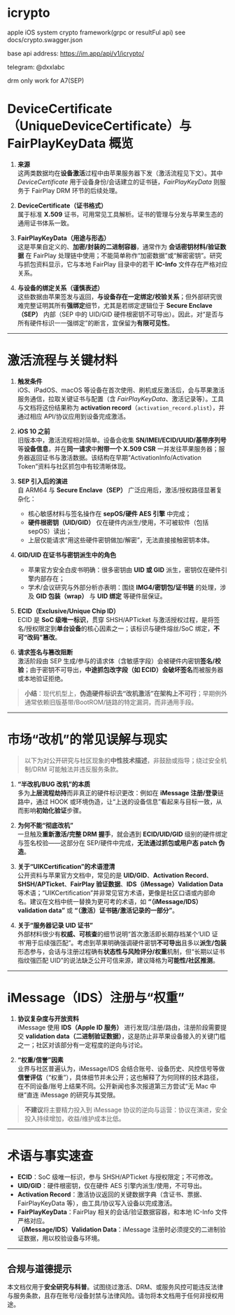 # icrypto
apple iOS system crypto framework(grpc or resultFul api)
see docs/crypto.swagger.json

base api address: https://im.app/api/v1/icrypto/

telegram: @dxxlabc

drm only work for A7(SEP)

# DeviceCertificate（UniqueDeviceCertificate）与 FairPlayKeyData 概览

1. **来源**  
   这两类数据均在**设备激活**过程中由苹果服务器下发（激活流程见下文）。其中 *DeviceCertificate* 用于设备身份/会话建立的证书链，*FairPlayKeyData* 则服务于 FairPlay DRM 环节的后续处理。

2. **DeviceCertificate（证书格式）**  
   属于标准 **X.509** 证书，可用常见工具解析。证书的管理与分发与苹果生态的通用证书体系一致。

3. **FairPlayKeyData（用途与形态）**  
   这是苹果自定义的、**加密/封装的二进制容器**，通常作为 **会话密钥材料/验证数据** 在 FairPlay 处理链中使用；不能简单称作“加密数据”或“解密密钥”。研究与抓包资料显示，它与本地 FairPlay 目录中的若干 **IC-Info** 文件存在严格对应关系。

4. **与设备的绑定关系（谨慎表述）**  
   这些数据由苹果签发与返回，**与设备存在一定绑定/校验关系**；但外部研究很难完整证明其所有**强绑定**细节，尤其是若绑定逻辑位于 **Secure Enclave（SEP）** 内部（SEP 中的 UID/GID 硬件根密钥不可导出）。因此，对“是否与所有硬件标识一一强绑定”的断言，宜保留为**有限可见性**。

---

# 激活流程与关键材料

1. **触发条件**  
   iOS、iPadOS、macOS 等设备在首次使用、刷机或反激活后，会与苹果激活服务通信，拉取关键证书与配置（含 *FairPlayKeyData*、激活记录等）。工具与文档将这份结果称为 **activation record**（`activation_record.plist`），并通过相应 API/协议应用到设备完成激活。

2. **iOS 10 之前**  
   旧版本中，激活流程相对简单。设备会收集 **SN/IMEI/ECID/UUID/基带序列号** 等**设备信息**，并在**同一请求**中**附带一个 X.509 CSR** 一并发往苹果服务器；服务器返回证书与激活数据。该结构在早期“ActivationInfo/Activation Token”资料与社区抓包中有较清晰体现。

3. **SEP 引入后的演进**  
   自 ARM64 与 **Secure Enclave（SEP）** 广泛应用后，激活/授权路径显著复杂化：  
   - 核心敏感材料与签名操作在 **sepOS/硬件 AES 引擎** 中完成；  
   - **硬件根密钥（UID/GID）** 仅在硬件内派生/使用，不可被软件（包括 sepOS）读出；  
   - 上层仅能请求“用这些硬件密钥做加/解密”，无法直接接触密钥本体。

4. **GID/UID 在证书与密钥派生中的角色**  
   - 苹果官方安全白皮书明确：很多密钥由 **UID 或 GID** 派生，密钥仅在硬件引擎内部存在；  
   - 学术/会议研究与外部分析亦表明：围绕 **IMG4/密钥包/证书链** 的处理，涉及 **GID 包装（wrap）** 与 **UID 绑定** 等硬件层保证。

5. **ECID（Exclusive/Unique Chip ID）**  
   ECID 是 **SoC 级唯一标识**，贯穿 SHSH/APTicket 与激活授权过程，是将签名/授权限定到**单台设备**的核心因素之一；该标识与硬件熔丝/SoC 绑定，**不可“改码”篡改**。

6. **请求签名与篡改阻断**  
   激活阶段由 SEP 生成/参与的请求体（含敏感字段）会被硬件内密钥**签名/校验**；由于密钥不可导出，**中途抓包改字段（如 ECID）会破坏签名**而被服务器或本地验证拒绝。

> **小结**：现代机型上，**伪造硬件标识去“改机激活”在架构上不可行**；早期例外通常依赖旧版基带/BootROM/链路的特定漏洞，而非通用手段。

---

# 市场“改机”的常见误解与现实

> 以下为对公开研究与社区现象的**中性技术描述**，非鼓励或指导；绕过安全机制/DRM 可能触法并违反服务条款。

1. **“半改机/BUG 改机”的本质**  
   多为**上层流程劫持**而非真正的硬件标识更改：例如在 **iMessage 注册/登录**链路中，通过 HOOK 或环境伪造，让“上送的设备信息”看起来与目标一致，从而影响**初始化验证**步骤。

2. **为何不能“彻底改机”**  
   一旦触及**重新激活/完整 DRM 握手**，就会遇到 **ECID/UID/GID** 级别的硬件绑定与签名校验——这部分在 SEP/硬件中完成，**无法通过抓包或用户态 patch 伪造**。

3. **关于“UIKCertification”的术语澄清**  
   公开资料与苹果官方文档中，常见的是 **UID/GID**、**Activation Record**、**SHSH/APTicket**、**FairPlay 验证数据**、**IDS（iMessage）Validation Data** 等术语；“UIKCertification”并非常见官方术语，更像是社区口语或内部命名。建议在文档中统一替换为更可考的术语，如 **“（iMessage/IDS）validation data”** 或 **“（激活）证书链/激活记录的一部分”**。

4. **关于“服务器记录 UID 证书”**  
   外部材料很少有**权威、可核查**的细节说明“首次激活即长期存档某个‘UID 证书’用于后续强匹配”。考虑到苹果明确强调硬件密钥**不可导出**且多以**派生/包装**形态参与，会话与注册过程确有**状态性与风险评分/权重**机制，但“长期以证书指纹强匹配 UID”的说法缺乏公开可信来源，建议降格为**可能性/社区推测**。

---

# iMessage（IDS）注册与“权重”

1. **协议复杂度与开放资料**  
   iMessage 使用 **IDS（Apple ID 服务）** 进行发现/注册/路由，注册阶段需要提交 **validation data（二进制验证数据）**，这是防止非苹果设备接入的关键门槛之一；社区对该部分有一定程度的逆向与讨论。

2. **“权重/信誉”因素**  
   业界与社区普遍认为，iMessage/IDS 会结合账号、设备历史、风控信号等做**信誉评估**（“权重”），具体细节并未公开；这也解释了为何同样的技术路径，在不同设备/账号上结果不同。公开新闻也多次报道第三方尝试“无 Mac 中继”直连 iMessage 的研究与其受限。

> **不建议**将主要精力投入到 iMessage 协议的逆向与运营：协议在演进，安全投入持续增加，收益/维护成本比低。

---

# 术语与事实速查

- **ECID**：SoC 级唯一标识，参与 SHSH/APTicket 与授权限定；不可修改。  
- **UID/GID**：硬件根密钥，仅在硬件 AES 引擎内派生/使用，不可导出。  
- **Activation Record**：激活协议返回的关键数据字典（含证书、票据、FairPlayKeyData 等），由工具/协议写入设备以完成激活。  
- **FairPlayKeyData**：FairPlay 相关的会话/验证数据容器，和本地 IC-Info 文件严格对应。  
- **（iMessage/IDS）Validation Data**：iMessage 注册时必须提交的二进制验证数据，用以校验设备与环境。

---

## 合规与道德提示
本文档仅用于**安全研究与科普**。试图绕过激活、DRM、或服务风控可能违反法律与服务条款，且存在账号/设备封禁与法律风险。请勿将本文档用于任何非授权用途。
